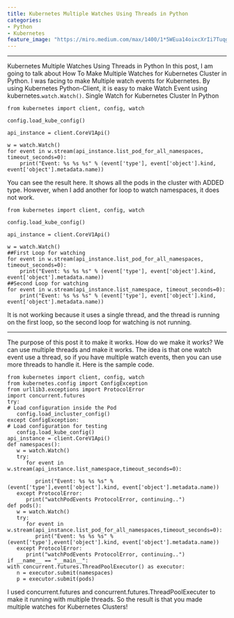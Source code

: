 ```yaml
---
title: Kubernetes Multiple Watches Using Threads in Python
categories:
- Python
- Kubernetes
feature_image: "https://miro.medium.com/max/1400/1*5WEua14oixcXrIi7Tuqgfg.webp"
---
```

---

Kubernetes Multiple Watches Using Threads in Python
In this post, I am going to talk about How To Make Multiple Watches for Kubernetes Cluster in Python.
I was facing to make Multiple watch events for Kubernetes. By using Kubernetes Python-Client, it is easy to make Watch Event using kubernetes.```watch.Watch()```.
Single Watch for Kubernetes Cluster In Python

```
from kubernetes import client, config, watch

config.load_kube_config()

api_instance = client.CoreV1Api()

w = watch.Watch()
for event in w.stream(api_instance.list_pod_for_all_namespaces, timeout_seconds=0):
    print("Event: %s %s %s" % (event['type'], event['object'].kind, event['object'].metadata.name))
```

You can see the result here.
It shows all the pods in the cluster with ADDED type.
However, when I add another for loop to watch namespaces, it does not work.
```
from kubernetes import client, config, watch

config.load_kube_config()

api_instance = client.CoreV1Api()

w = watch.Watch()
##First Loop for watching
for event in w.stream(api_instance.list_pod_for_all_namespaces, timeout_seconds=0):
    print("Event: %s %s %s" % (event['type'], event['object'].kind, event['object'].metadata.name))
##Second Loop for watching
for event in w.stream(api_instance.list_namespace, timeout_seconds=0):
    print("Event: %s %s %s" % (event['type'], event['object'].kind, event['object'].metadata.name))
```
It is not working because it uses a single thread, and the thread is running on the first loop, so the second loop for watching is not running.

---

The purpose of this post it to make it works.
How do we make it works?
We can use multiple threads and make it works.
The idea is that one watch event use a thread, so if you have multiple watch events, then you can use more threads to handle it.
Here is the sample code.
```
from kubernetes import client, config, watch
from kubernetes.config import ConfigException
from urllib3.exceptions import ProtocolError
import concurrent.futures
try:
# Load configuration inside the Pod
   config.load_incluster_config()
except ConfigException:
# Load configuration for testing
   config.load_kube_config()
api_instance = client.CoreV1Api()
def namespaces():
   w = watch.Watch()
   try:
      for event in   w.stream(api_instance.list_namespace,timeout_seconds=0):
         
         print("Event: %s %s %s" % (event['type'],event['object'].kind, event['object'].metadata.name))
   except ProtocolError:
      print("watchPodEvents ProtocolError, continuing..")
def pods():
   w = watch.Watch()
   try:
      for event in w.stream(api_instance.list_pod_for_all_namespaces,timeout_seconds=0):
         print("Event: %s %s %s" % (event['type'],event['object'].kind, event['object'].metadata.name))
   except ProtocolError:
      print("watchPodEvents ProtocolError, continuing..")
if __name__ == "__main__":
with concurrent.futures.ThreadPoolExecutor() as executor:
   n = executor.submit(namespaces)
   p = executor.submit(pods)
```
I used concurrent.futures and concurrent.futures.ThreadPoolExecuter to make it running with multiple threads.
So the result is that you made multiple watches for Kubernetes Clusters!